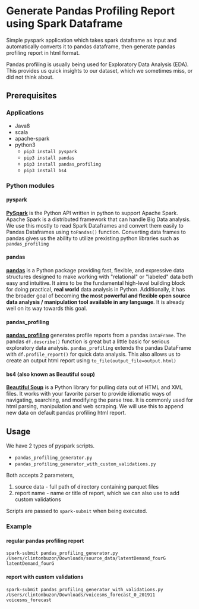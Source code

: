 # Generate Pandas Profiling Report using Spark Dataframe

Simple pyspark application which takes spark dataframe as input and automatically converts it to pandas dataframe, then generate pandas profiling report in html format.

Pandas profiling is usually being used for Exploratory Data Analysis (EDA). This provides us quick insights to our dataset, which we sometimes miss, or did not think about.

## Prerequisites

### Applications

 - Java8
 - scala
 - apache-spark
 - python3
	 - `pip3 install pyspark`
	 - `pip3 install pandas`
	 - `pip3 install pandas_profiling`
	 - `pip3 install bs4`

### Python modules 

#### pyspark

[**PySpark**](https://spark.apache.org/docs/latest/api/python/index.html) is the Python API written in python to support Apache Spark. Apache Spark is a distributed framework that can handle Big Data analysis. We use this mostly to read Spark Dataframes and convert them easily to Pandas Dataframes using `toPandas()` function. Converting data frames to pandas gives us the ability to utilize prexisting python libraries such as `pandas_profiling`

#### pandas

[**pandas**](https://github.com/pandas-dev/pandas) is a Python package providing fast, flexible, and expressive data structures designed to make working with "relational" or "labeled" data both easy and intuitive. It aims to be the fundamental high-level building block for doing practical, **real world** data analysis in Python. Additionally, it has the broader goal of becoming **the most powerful and flexible open source data analysis / manipulation tool available in any language**. It is already well on its way towards this goal.

#### pandas_profiling

[**pandas_profiling**](https://github.com/pandas-profiling/pandas-profiling) generates profile reports from a pandas `DataFrame`. The pandas `df.describe()` function is great but a little basic for serious exploratory data analysis. `pandas_profiling` extends the pandas DataFrame with `df.profile_report()` for quick data analysis. This also allows us to create an output html report using `to_file(output_file=output.html)`

#### bs4 (also known as Beautiful soup)

[**Beautiful Soup**](https://www.crummy.com/software/BeautifulSoup/bs4/doc/)  is a Python library for pulling data out of HTML and XML files. It works with your favorite parser to provide idiomatic ways of navigating, searching, and modifying the parse tree. It is commonly used for html parsing, manipulation and web scraping. We will use this to append new data on default pandas profiling html report.

## Usage

We have 2 types of pyspark scripts.
- `pandas_profiling_generator.py`
- `pandas_profiling_generator_with_custom_validations.py`

Both accepts 2 parameters,
1. source data - full path of directory containing parquet files
2. report name - name or title of report, which we can also use to add custom validations

Scripts are passed to `spark-submit` when being executed.

### Example

#### regular pandas profiling report
`spark-submit pandas_profiling_generator.py /Users/clintonbuzon/Downloads/source_data/latentDemand_fourG latentDemand_fourG`

#### report with custom validations

`spark-submit pandas_profiling_generator_with_validations.py /Users/clintonbuzon/Downloads/voicesms_forecast_0_201911 voicesms_forecast`

